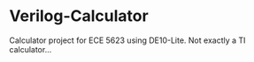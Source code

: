 # Verilog-Calculator
Calculator project for ECE 5623 using DE10-Lite. Not exactly a TI calculator...
